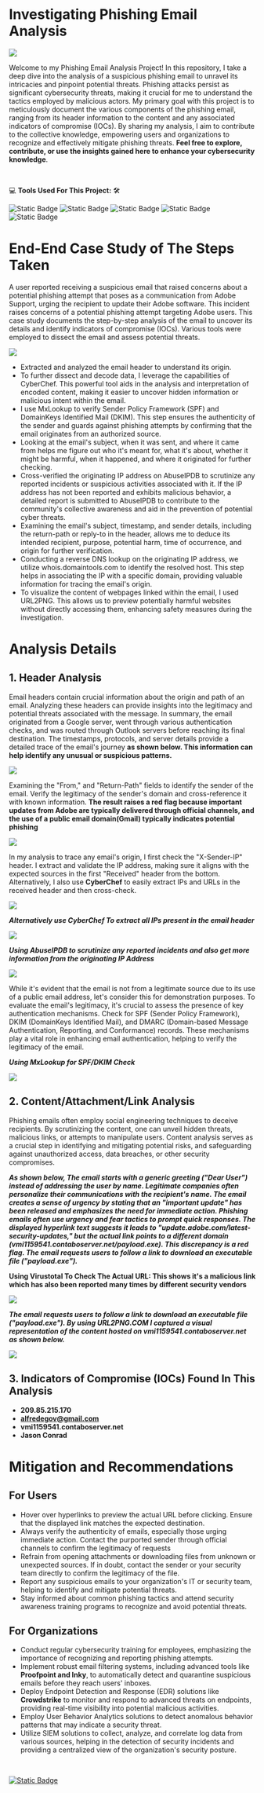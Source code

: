 # Investigating Phishing Email Analysis

<img src="https://github.com/bayulus/phishing-email-analysis/blob/main/images/phi.png?raw=true" >

<p>Welcome to my Phishing Email Analysis Project! In this repository, I take a deep dive into the analysis of a suspicious phishing email to unravel its intricacies and pinpoint potential threats. Phishing attacks persist as significant cybersecurity threats, making it crucial for me to understand the tactics employed by malicious actors. My primary goal with this project is to meticulously document the various components of the phishing email, ranging from its header information to the content and any associated indicators of compromise (IOCs). By sharing my analysis, I aim to contribute to the collective knowledge, empowering users and organizations to recognize and effectively mitigate phishing threats. <b>Feel free to explore, contribute, or use the insights gained here to enhance your cybersecurity knowledge</b>.</p>
<br>

💻 **Tools Used For This Project:** 🛠️

![Static Badge](https://img.shields.io/badge/CYBERCHEF-blue?style=flat-square)
![Static Badge](https://img.shields.io/badge/MXLOOKUP-blue?style=flat-square)
![Static Badge](https://img.shields.io/badge/VIRUSTOTAL-blue?style=flat-square)
![Static Badge](https://img.shields.io/badge/ABUSEIPDB-blue?style=flat-square)
![Static Badge](https://img.shields.io/badge/VISUAL%20STUDIO-blue?style=flat-square&logo=visualstudio)


# End-End Case Study of The Steps Taken
<p>A user reported receiving a suspicious email that raised concerns about a potential phishing attempt that poses as a communication from Adobe Support, urging the recipient to update their Adobe software.  This incident raises concerns of a potential phishing attempt targeting Adobe users. This case study documents the step-by-step analysis of the email to uncover its details and identify indicators of compromise (IOCs). Various tools were employed to dissect the email and assess potential threats.</p>

<img src="https://github.com/bayulus/phishing-email-analysis/blob/main/images/lily_suspicious_report.png?raw=true" >

  - Extracted and analyzed the email header to understand its origin.
  - To further dissect and decode data, I leverage the capabilities of CyberChef. This powerful tool aids in the analysis and interpretation of encoded content, making it easier to uncover hidden information or malicious intent within the email.
  - I use MxLookup to verify Sender Policy Framework (SPF) and DomainKeys Identified Mail (DKIM). This step ensures the authenticity of the sender and guards against phishing attempts by confirming that the email originates from an authorized source.
  - Looking at the email's subject, when it was sent, and where it came from helps me figure out who it's meant for, what it's about, whether it might be harmful, when it happened, and where it originated for further checking.
  - Cross-verified the originating IP address on AbuseIPDB to scrutinize any reported incidents or suspicious activities associated with it.
If the IP address has not been reported and exhibits malicious behavior, a detailed report is submitted to AbuseIPDB to contribute to the community's collective awareness and aid in the prevention of potential cyber threats.
- Examining the email's subject, timestamp, and sender details, including the return-path or reply-to in the header, allows me to deduce its intended recipient, purpose, potential harm, time of occurrence, and origin for further verification.
- Conducting a reverse DNS lookup on the originating IP address, we utilize whois.domaintools.com to identify the resolved host. This step helps in associating the IP with a specific domain, providing valuable information for tracing the email's origin.
- To visualize the content of webpages linked within the email, I used URL2PNG. This allows us to preview potentially harmful websites without directly accessing them, enhancing safety measures during the investigation.

# Analysis Details

<h2>1. Header Analysis</h2>
<p>Email headers contain crucial information about the origin and path of an email. Analyzing these headers can provide insights into the legitimacy and potential threats associated with the message. In summary, the email originated from a Google server, went through various authentication checks, and was routed through Outlook servers before reaching its final destination. The timestamps, protocols, and server details provide a detailed trace of the email's journey <b>as shown below. This information can help identify any unusual or suspicious patterns.</b></p>
<img src="https://github.com/bayulus/phishing-email-analysis/blob/main/images/2.PNG?raw=true" >

<p>Examining the "From,"  and "Return-Path" fields to identify the sender of the email. Verify the legitimacy of the sender's domain and cross-reference it with known information. <b>The result  raises a red flag because important updates from Adobe are typically delivered through official channels, and the use of a public email domain(Gmail) typically indicates potential phishing</b></p>
<img src="https://github.com/bayulus/phishing-email-analysis/blob/main/images/1.PNG?raw=true" >


<p>In my analysis to trace any email's origin, I first check the "X-Sender-IP" header. I extract and validate the IP address, making sure it aligns with the expected sources in  the first "Received" header from the bottom. Alternatively, I also use <b>CyberChef</b> to easily extract IPs and URLs in the received header and then cross-check.</p>
<img src="https://github.com/bayulus/phishing-email-analysis/blob/main/images/3.PNG?raw=true" >

***Alternatively use CyberChef To extract all IPs present in the email header***

<img src="https://github.com/bayulus/phishing-email-analysis/blob/main/images/4.PNG?raw=true">

***Using AbuseIPDB to scrutinize any reported incidents and also get more information from the originating IP Address***

<img src="https://github.com/bayulus/phishing-email-analysis/blob/main/images/6.PNG?raw=true" >

<p>While it's evident that the email is not from a legitimate source due to its use of a public email address, let's consider this for demonstration purposes. To evaluate the email's legitimacy, it's crucial to assess the presence of key authentication mechanisms. Check for SPF (Sender Policy Framework), DKIM (DomainKeys Identified Mail), and DMARC (Domain-based Message Authentication, Reporting, and Conformance) records. These mechanisms play a vital role in enhancing email authentication, helping to verify the legitimacy of the email.</p>

***Using MxLookup for SPF/DKIM Check***

<img src="https://github.com/bayulus/phishing-email-analysis/blob/main/images/5.PNG?raw=true" >

<h2>2. Content/Attachment/Link Analysis</h2>
<p>Phishing emails often employ social engineering techniques to deceive recipients. By scrutinizing the content, one can unveil hidden threats, malicious links, or attempts to manipulate users. Content analysis serves as a crucial step in identifying and mitigating potential risks, and safeguarding against unauthorized access, data breaches, or other security compromises.</p>

***As shown below, The email starts with a generic greeting ("Dear User") instead of addressing the user by name. Legitimate companies often personalize their communications with the recipient's name. The email creates a sense of urgency by stating that an "important update" has been released and emphasizes the need for immediate action. Phishing emails often use urgency and fear tactics to prompt quick responses. The displayed hyperlink text suggests it leads to "update.adobe.com/latest-security-updates," but the actual link points to a different domain (vmi1159541.contaboserver.net/payload.exe). This discrepancy is a red flag. The email requests users to follow a link to download an executable file ("payload.exe").***

**Using Virustotal To Check The Actual URL: This shows it's a malicious link which has also been reported many times by different security vendors**

<img src="https://github.com/bayulus/phishing-email-analysis/blob/main/images/8.PNG?raw=true" >

***The email requests users to follow a link to download an executable file ("payload.exe"). By using URL2PNG.COM  I captured a visual representation of the content hosted on vmi1159541.contaboserver.net as shown below.***

<img src="https://github.com/bayulus/phishing-email-analysis/blob/main/images/9.PNG?raw=true" >

<h2>3. Indicators of Compromise (IOCs) Found In This Analysis</h2>

  - **209.85.215.170**
  - **alfredegov@gmail.com**
  - **vmi1159541.contaboserver.net**
  - **Jason Conrad**

# Mitigation and Recommendations
<h2>For Users</h2>

  - Hover over hyperlinks to preview the actual URL before clicking. Ensure that the displayed link matches the expected destination.
  - Always verify the authenticity of emails, especially those urging immediate action. Contact the purported sender through official channels to confirm the legitimacy of requests
  - Refrain from opening attachments or downloading files from unknown or unexpected sources. If in doubt, contact the sender or your security team directly to confirm the legitimacy of the file.
  - Report any suspicious emails to your organization's IT or security team, helping to identify and mitigate potential threats.
  - Stay informed about common phishing tactics and attend security awareness training programs to recognize and avoid potential threats.

<h2>For Organizations</h2>

  - Conduct regular cybersecurity training for employees, emphasizing the importance of recognizing and reporting phishing attempts.
  - Implement robust email filtering systems, including advanced tools like **Proofpoint and Inky**, to automatically detect and quarantine suspicious emails before they reach users' inboxes.
  - Deploy Endpoint Detection and Response (EDR) solutions like **Crowdstrike** to monitor and respond to advanced threats on endpoints, providing real-time visibility into potential malicious activities.
  - Employ User Behavior Analytics solutions to detect anomalous behavior patterns that may indicate a security threat.
  - Utilize SIEM solutions to collect, analyze, and correlate log data from various sources, helping in the detection of security incidents and providing a centralized view of the organization's security posture.

<br>

[![Static Badge](https://img.shields.io/badge/Check%20Out%20Azure%20Sentinel%20Real%20Live%20Threat%20Detection%20Here-blue)](https://github.com/bayulus/azure-honeynet-livetraffic)





                                  








